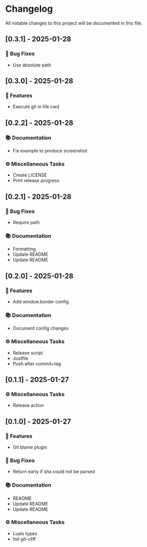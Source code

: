 # Changelog

All notable changes to this project will be documented in this file.

## [0.3.1] - 2025-01-28

### 🐛 Bug Fixes

- Use absolute path

## [0.3.0] - 2025-01-28

### 🚀 Features

- Execute git in file cwd

## [0.2.2] - 2025-01-28

### 📚 Documentation

- Fix example to produce screenshot

### ⚙️ Miscellaneous Tasks

- Create LICENSE
- Print release progress

## [0.2.1] - 2025-01-28

### 🐛 Bug Fixes

- Require path

### 📚 Documentation

- Formatting
- Update README
- Update README

## [0.2.0] - 2025-01-28

### 🚀 Features

- Add window.border config

### 📚 Documentation

- Document config changes

### ⚙️ Miscellaneous Tasks

- Release script
- Justfile
- Push after commit+tag

## [0.1.1] - 2025-01-27

### ⚙️ Miscellaneous Tasks

- Release action

## [0.1.0] - 2025-01-27

### 🚀 Features

- Git blame plugin

### 🐛 Bug Fixes

- Return early if sha could not be parsed

### 📚 Documentation

- README
- Update README
- Update README

### ⚙️ Miscellaneous Tasks

- Luals types
- Init git-cliff

<!-- generated by git-cliff -->
